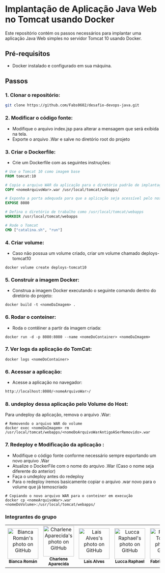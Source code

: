# Implantação de Aplicação Java Web no Tomcat usando Docker

Este repositório contém os passos necessários para implantar uma aplicação Java Web simples no servidor Tomcat 10 usando Docker.

## Pré-requisitos

- Docker instalado e configurado em sua máquina.

## Passos

### 1. Clonar o repositório:

```bash
git clone https://github.com/Fabs0602/desafio-devops-java.git
````
### 2. Modificar o código fonte:
- Modifique o arquivo index.jsp para alterar a mensagem que será exibida na tela.
- Exporte o arquivo .War e salve no diretório root do projeto
  
### 3. Criar o Dockerfile:
- Crie um Dockerfile com as seguintes instruções:
````dockerfile
# Use o Tomcat 10 como imagem base
FROM tomcat:10

# Copie o arquivo WAR da aplicação para o diretório padrão de implantação do Tomcat
COPY <nomeArquivoWar>.war /usr/local/tomcat/webapps/

# Exponha a porta adequada para que a aplicação seja acessível pelo nosso Host
EXPOSE 8080

# Defina o diretório de trabalho como /usr/local/tomcat/webapps
WORKDIR /usr/local/tomcat/webapps

# Rode o Tomcat
CMD ["catalina.sh", "run"]
````

### 4. Criar volume:
- Caso não possua um volume criado, criar um volume chamado deploys-tomcat10
````docker
docker volume create deploys-tomcat10
````

### 5. Construir a imagem Docker:
- Construa a imagem Docker executando o seguinte comando dentro do diretório do projeto:
````docker
docker build -t <nomeDaImagem> .
````

### 6. Rodar o conteiner:
- Roda o contêiner a partir da imagem criada:
````docker
docker run -d -p 8080:8080 --name <nomeDoContainer> <nomeDaImagem>
````

### 7. Ver logs da aplicação do TomCat:
````docker
docker logs <nomeDoContainer>
````

### 6. Acessar a aplicação:
- Acesse a aplicação no navegador:
````bash
http://localhost:8080/<nomeArquivoWar>/
````

###  8. undeploy dessa aplicação pelo Volume do Host:
Para undeploy da aplicação, remova o arquivo .War:
````docker
# Removendo o arquivo WAR do volume
docker exec <nomeDaImagem> rm /usr/local/tomcat/webapps/<nomeDoArquivoWarAntigoASerRemovido>.war
````

### 7. Redeploy e Modificação da aplicação :
- Modifique o código fonte conforme necessário sempre exportando um novo arquivo .War
- Atualize o DockerFile com o nome do arquivo .War (Caso o nome seja diferente do anterior)
- Faça o undeploy antes do redeploy
- Para o redeploy iremos basicamente copiar o arquivo .war novo para o volume que já temoscriado
  
````docker
# Copiando o novo arquivo WAR para o conteiner em execução
docker cp <nomeArquivoWar>.war <nomeDoVolume>:/usr/local/tomcat/webapps/
````

### Integrantes do grupo
<table>
  <tr>
        <td align="center">
      <a href="https://github.com/biancaroman">
        <img src="https://avatars.githubusercontent.com/u/128830935?v=4" width="100px;" border-radius='50%' alt="Bianca Román's photo on GitHub"/><br>
        <sub>
          <b>Bianca Román</b>
        </sub>
      </a>
    </td>
    <td align="center">
      <a href="https://github.com/charlenefialho">
        <img src="https://avatars.githubusercontent.com/u/94643076?v=4" width="100px;" border-radius='50%' alt="Charlene Aparecida's photo on GitHub"/><br>
        <sub>
          <b>Charlene Aparecida</b>
        </sub>
      </a>
    </td>
    <td align="center">
      <a href="https://github.com/laiscrz">
        <img src="https://avatars.githubusercontent.com/u/133046134?v=4" width="100px;" alt="Lais Alves's photo on GitHub"/><br>
        <sub>
          <b>Lais Alves</b>
        </sub>
      </a>
    </td>
    <td align="center">
      <a href="https://github.com/LuccaRaphael">
        <img src="https://avatars.githubusercontent.com/u/127765063?v=4" width="100px;" border-radius='50%' alt="Lucca Raphael's photo on GitHub"/><br>
        <sub>
          <b>Lucca Raphael</b>
        </sub>
      </a>
    </td>
     <td align="center">
      <a href="https://github.com/Fabs0602">
        <img src="https://avatars.githubusercontent.com/u/111320639?v=4" width="100px;" border-radius='50%' alt="Fabricio Torres's photo on GitHub"/><br>
        <sub>
          <b>Fabricio Torres</b>
        </sub>
      </a>
    </td>
  </tr>
</table>

